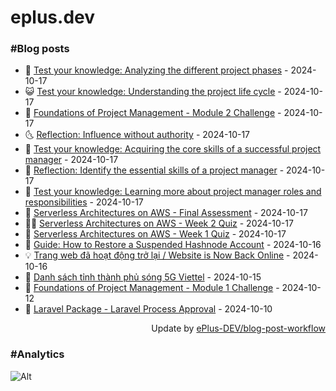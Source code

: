# eplus.dev

### #Blog posts

<!-- BLOG-POST-LIST:START -->
 - 🧰 [Test your knowledge: Analyzing the different project phases](https://eplus.dev/test-your-knowledge-analyzing-the-different-project-phases) - 2024-10-17
 - 😺 [Test your knowledge: Understanding the project life cycle](https://eplus.dev/test-your-knowledge-understanding-the-project-life-cycle) - 2024-10-17
 - 🗽 [Foundations of Project Management - Module 2 Challenge](https://eplus.dev/foundations-of-project-management-module-2-challenge) - 2024-10-17
 - 🌜 [Reflection: Influence without authority](https://eplus.dev/reflection-influence-without-authority) - 2024-10-17
 - 📝 [Test your knowledge: Acquiring the core skills of a successful project manager](https://eplus.dev/test-your-knowledge-acquiring-the-core-skills-of-a-successful-project-manager) - 2024-10-17
 - 🚀 [Reflection: Identify the essential skills of a project manager](https://eplus.dev/reflection-identify-the-essential-skills-of-a-project-manager) - 2024-10-17
 - 💼 [Test your knowledge: Learning more about project manager roles and responsibilities](https://eplus.dev/test-your-knowledge-learning-more-about-project-manager-roles-and-responsibilities) - 2024-10-17
 - 🦣 [Serverless Architectures on AWS - Final Assessment](https://eplus.dev/serverless-architectures-on-aws-final-assessment) - 2024-10-17
 - 👨‍🏫 [Serverless Architectures on AWS - Week 2 Quiz](https://eplus.dev/serverless-architectures-on-aws-week-2-quiz) - 2024-10-17
 - 🔭 [Serverless Architectures on AWS - Week 1 Quiz](https://eplus.dev/serverless-architectures-on-aws-week-1-quiz) - 2024-10-17
 - 🤡 [Guide: How to Restore a Suspended Hashnode Account](https://eplus.dev/guide-how-to-restore-a-suspended-hashnode-account) - 2024-10-16
 - 💡 [Trang web đã hoạt động trở lại / Website is Now Back Online](https://eplus.dev/trang-web-da-hoat-dong-tro-lai-website-is-now-back-online) - 2024-10-16
 - 🦣 [Danh sách tỉnh thành phủ sóng 5G Viettel](https://eplus.dev/danh-sach-tinh-thanh-phu-song-5g-viettel) - 2024-10-15
 - 💪 [Foundations of Project Management - Module 1 Challenge](https://eplus.dev/foundations-of-project-management-module-1-challenge) - 2024-10-12
 - 🤡 [Laravel Package - Laravel Process Approval](https://eplus.dev/laravel-package-laravel-process-approval) - 2024-10-10<!-- BLOG-POST-LIST:END -->

<div align="right">
  Update by <a target="_blank"
    href="https://github.com/ePlus-DEV/blog-post-workflow">ePlus-DEV/blog-post-workflow</a>
</div>

### #Analytics
![Alt](https://repobeats.axiom.co/api/embed/9990f7cddfbad8d834990b10ccad05f81ac1096f.svg "Repobeats analytics image")
